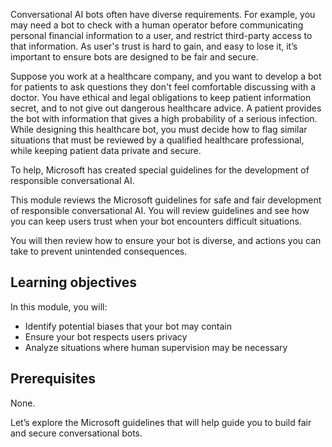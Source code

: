 Conversational AI bots often have diverse requirements. For example, you may need a bot to check with a human operator before communicating personal financial information to a user, and restrict third-party access to that information. As user's trust is hard to gain, and easy to lose it, it’s important to ensure bots are designed to be fair and secure.

Suppose you work at a healthcare company, and you want to develop a bot for patients to ask questions they don't feel comfortable discussing with a doctor. You have ethical and legal obligations to keep patient information secret, and to not give out dangerous healthcare advice. A patient provides the bot with information that gives a high probability of a serious infection. While designing this healthcare bot, you must decide how to flag similar situations that must be reviewed by a qualified healthcare professional, while keeping patient data private and secure.

To help, Microsoft has created special guidelines for the development of responsible conversational AI.

This module reviews the Microsoft guidelines for safe and fair development of responsible conversational AI. You will review guidelines and see how you can keep users trust when your bot encounters difficult situations.

You will then review how to ensure your bot is diverse, and actions you can take to prevent unintended consequences.

## Learning objectives

In this module, you will:

* Identify potential biases that your bot may contain
* Ensure your bot respects users privacy
* Analyze situations where human supervision may be necessary

## Prerequisites

None.

Let’s explore the Microsoft guidelines that will help guide you to build fair and secure conversational bots.

